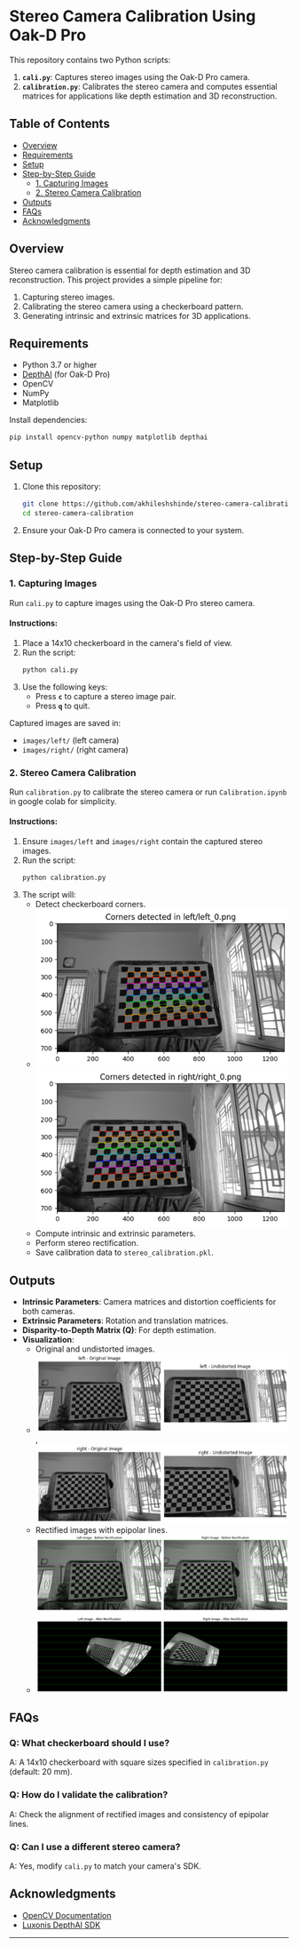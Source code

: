 # Stereo Camera Calibration Using Oak-D Pro

This repository contains two Python scripts:  
1. **`cali.py`**: Captures stereo images using the Oak-D Pro camera.  
2. **`calibration.py`**: Calibrates the stereo camera and computes essential matrices for applications like depth estimation and 3D reconstruction.

## Table of Contents
- [Overview](#overview)
- [Requirements](#requirements)
- [Setup](#setup)
- [Step-by-Step Guide](#step-by-step-guide)
  - [1. Capturing Images](#1-capturing-images)
  - [2. Stereo Camera Calibration](#2-stereo-camera-calibration)
- [Outputs](#outputs)
- [FAQs](#faqs)
- [Acknowledgments](#acknowledgments)

## Overview
Stereo camera calibration is essential for depth estimation and 3D reconstruction. This project provides a simple pipeline for:
1. Capturing stereo images.
2. Calibrating the stereo camera using a checkerboard pattern.
3. Generating intrinsic and extrinsic matrices for 3D applications.

## Requirements
- Python 3.7 or higher
- [DepthAI](https://docs.luxonis.com/projects/api/en/latest/) (for Oak-D Pro)
- OpenCV
- NumPy
- Matplotlib

Install dependencies:
```bash
pip install opencv-python numpy matplotlib depthai
```

## Setup
1. Clone this repository:
   ```bash
   git clone https://github.com/akhileshshinde/stereo-camera-calibration.git
   cd stereo-camera-calibration
   ```
2. Ensure your Oak-D Pro camera is connected to your system.

## Step-by-Step Guide

### 1. Capturing Images
Run `cali.py` to capture images using the Oak-D Pro stereo camera.

#### Instructions:
1. Place a 14x10 checkerboard in the camera's field of view.
2. Run the script:
   ```bash
   python cali.py
   ```
3. Use the following keys:
   - Press **`c`** to capture a stereo image pair.
   - Press **`q`** to quit.

Captured images are saved in:
- `images/left/` (left camera)
- `images/right/` (right camera)

### 2. Stereo Camera Calibration
Run `calibration.py` to calibrate the stereo camera or run `Calibration.ipynb` in google colab for simplicity.

#### Instructions:
1. Ensure `images/left` and `images/right` contain the captured stereo images.
2. Run the script:
   ```bash
   python calibration.py
   ```
3. The script will:
   - Detect checkerboard corners.
   - ![image alt](https://github.com/akhileshshinde/Camera_Calibration/blob/bf35543d4334874538e507939d5bcb2d230a5ffb/left_0c.png)  ![image alt](https://github.com/akhileshshinde/Camera_Calibration/blob/c17f3f246ca00bca8b6ab0f3c539b0718507dfae/right_0c.png)
   - Compute intrinsic and extrinsic parameters.
   - Perform stereo rectification.
   - Save calibration data to `stereo_calibration.pkl`.

## Outputs
- **Intrinsic Parameters**: Camera matrices and distortion coefficients for both cameras.
- **Extrinsic Parameters**: Rotation and translation matrices.
- **Disparity-to-Depth Matrix (Q)**: For depth estimation.
- **Visualization**:
  - Original and undistorted images.
  - ![image alt](https://github.com/akhileshshinde/Camera_Calibration/blob/e5b34fcad682fdec649e5d76378305a397262603/l_distortion.png), ![image alt](https://github.com/akhileshshinde/Camera_Calibration/blob/e5b34fcad682fdec649e5d76378305a397262603/r_distortion.png)
  - Rectified images with epipolar lines.
  - ![image alt](https://github.com/akhileshshinde/Camera_Calibration/blob/e5b34fcad682fdec649e5d76378305a397262603/rectification.png)

## FAQs

### Q: What checkerboard should I use?
A: A 14x10 checkerboard with square sizes specified in `calibration.py` (default: 20 mm).

### Q: How do I validate the calibration?
A: Check the alignment of rectified images and consistency of epipolar lines.

### Q: Can I use a different stereo camera?
A: Yes, modify `cali.py` to match your camera's SDK.

## Acknowledgments
- [OpenCV Documentation](https://docs.opencv.org/master/)
- [Luxonis DepthAI SDK](https://docs.luxonis.com/projects/api/en/latest/)

---
